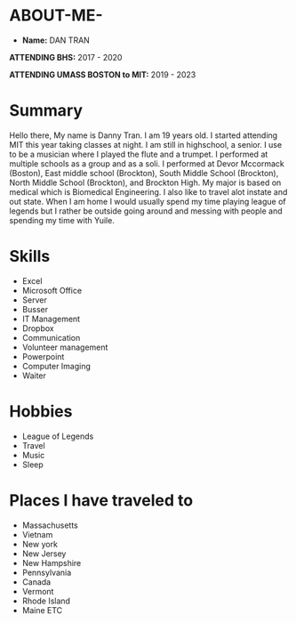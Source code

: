 # ABOUT-ME-

- **Name:** DAN TRAN

 **ATTENDING BHS:** 2017 - 2020
 
 **ATTENDING UMASS BOSTON to MIT:** 2019 - 2023
 
 # Summary
 Hello there, My name is Danny Tran. I am 19 years old. I started attending MIT this year taking classes at night. I am still in highschool, a senior. I use to be a musician where I played the flute and a trumpet. I performed at multiple schools as a group and as a soli. I performed at Devor Mccormack (Boston), East middle school (Brockton), South Middle School (Brockton), North Middle School (Brockton), and Brockton High. My major is based on medical which is Biomedical Engineering. I also like to travel alot instate and out state. When I am home I would usually spend my time playing league of legends but I rather be outside going around and messing with people and spending my time with Yuile. 

# Skills

- Excel
- Microsoft Office
- Server
- Busser
- IT Management
- Dropbox
- Communication
- Volunteer management
- Powerpoint
- Computer Imaging
- Waiter

# Hobbies

- League of Legends
- Travel
- Music
- Sleep

# Places I have traveled to

- Massachusetts
- Vietnam 
- New york
- New Jersey
- New Hampshire 
- Pennsylvania
- Canada
- Vermont
- Rhode Island
- Maine
   ETC
